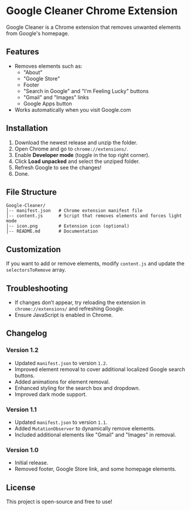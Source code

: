 # Google Cleaner Chrome Extension

Google Cleaner is a Chrome extension that removes unwanted elements from Google's homepage.

## Features

- Removes elements such as:
  - "About"
  - "Google Store"
  - Footer
  - "Search in Google" and "I'm Feeling Lucky" buttons
  - "Gmail" and "Images" links
  - Google Apps button
- Works automatically when you visit Google.com

## Installation

1. Download the newest release and unzip the folder.
2. Open Chrome and go to `chrome://extensions/`.
3. Enable **Developer mode** (toggle in the top right corner).
4. Click **Load unpacked** and select the unziped folder. 
5. Refresh Google to see the changes!
6. Done.

## File Structure

```
Google-Cleaner/
│-- manifest.json   # Chrome extension manifest file
│-- content.js      # Script that removes elements and forces light mode
│-- icon.png        # Extension icon (optional)
│-- README.md       # Documentation
```

## Customization

If you want to add or remove elements, modify `content.js` and update the `selectorsToRemove` array.

## Troubleshooting

- If changes don’t appear, try reloading the extension in `chrome://extensions/` and refreshing Google.
- Ensure JavaScript is enabled in Chrome.

## Changelog

### Version 1.2
- Updated `manifest.json` to version `1.2`.
- Improved element removal to cover additional localized Google search buttons.
- Added animations for element removal.
- Enhanced styling for the search box and dropdown.
- Improved dark mode support.

### Version 1.1
- Updated `manifest.json` to version `1.1`.
- Added `MutationObserver` to dynamically remove elements.
- Included additional elements like "Gmail" and "Images" in removal.

### Version 1.0
- Initial release.
- Removed footer, Google Store link, and some homepage elements.

## License

This project is open-source and free to use!
